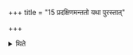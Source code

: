 +++
title = "15 प्रदक्षिणमन्ततो यथा पुरस्तात्"

+++

<details><summary>थिते</summary>

प्रदक्षिणमन्ततो यथा पुरस्तात् १५
</details>
